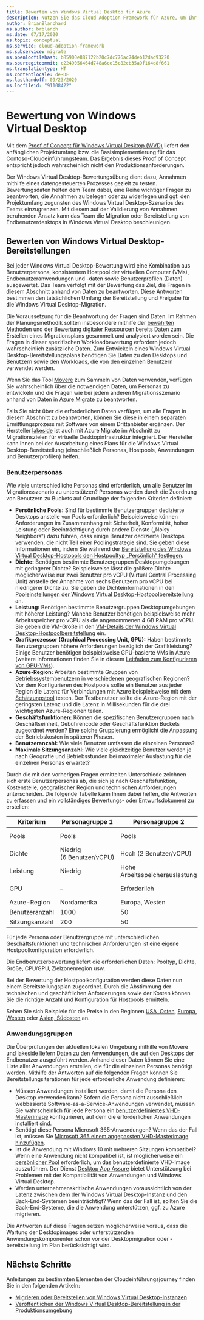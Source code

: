```yaml
---
title: Bewerten von Windows Virtual Desktop für Azure
description: Nutzen Sie das Cloud Adoption Framework für Azure, um Ihr Windows Virtual Desktop-Migrationsszenario anhand bewährter Methoden zu bewerten, die die Migration oder den Bereitstellungsprozess beschleunigen.
author: BrianBlanchard
ms.author: brblanch
ms.date: 07/17/2020
ms.topic: conceptual
ms.service: cloud-adoption-framework
ms.subservice: migrate
ms.openlocfilehash: b85900e887122b20c7dc776ac74deb12dad93220
ms.sourcegitcommit: c2249056464d748a6ce15c82cb35a9f164d8f661
ms.translationtype: HT
ms.contentlocale: de-DE
ms.lasthandoff: 09/23/2020
ms.locfileid: "91108422"
---
```

# <a name="windows-virtual-desktop-assessment"></a>Bewertung von Windows Virtual Desktop

Mit dem [Proof of Concept für Windows Virtual Desktop (WVD)](./proof-of-concept.md) liefert den anfänglichen Projektumfang bzw. die Basisimplementierung für das Contoso-Cloudeinführungsteam. Das Ergebnis dieses Proof of Concept entspricht jedoch wahrscheinlich nicht den Produktionsanforderungen.

Der Windows Virtual Desktop-Bewertungsübung dient dazu, Annahmen mithilfe eines datengesteuerten Prozesses gezielt zu testen. Bewertungsdaten helfen dem Team dabei, eine Reihe wichtiger Fragen zu beantworten, die Annahmen zu belegen oder zu widerlegen und ggf. den Projektumfang zugunsten des Windows Virtual Desktop-Szenarios des Teams einzugrenzen. Mit diesem auf der Validierung von Annahmen beruhenden Ansatz kann das Team die Migration oder Bereitstellung von Endbenutzerdesktops in Windows Virtual Desktop beschleunigen.

## <a name="assess-windows-virtual-desktop-deployments"></a>Bewerten von Windows Virtual Desktop-Bereitstellungen

Bei jeder Windows Virtual Desktop-Bewertung wird eine Kombination aus Benutzerpersona, konsistentem Hostpool der virtuellen Computer (VMs), Endbenutzeranwendungen und -daten sowie Benutzerprofilen (Daten) ausgewertet. Das Team verfolgt mit der Bewertung das Ziel, die Fragen in diesem Abschnitt anhand von Daten zu beantworten. Diese Antworten bestimmen den tatsächlichen Umfang der Bereitstellung und Freigabe für die Windows Virtual Desktop-Migration.

Die Voraussetzung für die Beantwortung der Fragen sind Daten. Im Rahmen der Planungsmethodik sollten insbesondere mithilfe der [bewährten Methoden](../../plan/index.md) und der [Bewertung digitaler Ressourcen](../../digital-estate/index.md) bereits Daten zum Erstellen eines Migrationsplans gesammelt und analysiert worden sein. Die Fragen in dieser spezifischen Workloadbewertung erfordern jedoch wahrscheinlich zusätzliche Daten. Zum Entwickeln eines Windows Virtual Desktop-Bereitstellungsplans benötigen Sie Daten zu den Desktops und Benutzern sowie den Workloads, die von den einzelnen Benutzern verwendet werden.

Wenn Sie das Tool [Movere](/azure/migrate/migrate-services-overview#movere) zum Sammeln von Daten verwenden, verfügen Sie wahrscheinlich über die notwendigen Daten, um Personas zu entwickeln und die Fragen wie bei jedem anderen Migrationsszenario anhand von Daten in [Azure Migrate](/azure/migrate) zu beantworten.

Falls Sie nicht über die erforderlichen Daten verfügen, um alle Fragen in diesem Abschnitt zu beantworten, können Sie diese in einem separaten Ermittlungsprozess mit Software von einem Drittanbieter ergänzen. Der Hersteller [lakeside](/azure/migrate/migrate-services-overview#isv-integration) ist auch mit Azure Migrate im Abschnitt zu Migrationszielen für virtuelle Desktopinfrastruktur integriert. Der Hersteller kann Ihnen bei der Ausarbeitung eines Plans für die Windows Virtual Desktop-Bereitstellung (einschließlich Personas, Hostpools, Anwendungen und Benutzerprofilen) helfen.

### <a name="user-personas"></a>Benutzerpersonas

Wie viele unterschiedliche Personas sind erforderlich, um alle Benutzer im Migrationsszenario zu unterstützen? Personas werden durch die Zuordnung von Benutzern zu Buckets auf Grundlage der folgenden Kriterien definiert:

- **Persönliche Pools:** Sind für bestimmte Benutzergruppen dedizierte Desktops anstelle von Pools erforderlich? Beispielsweise können Anforderungen im Zusammenhang mit Sicherheit, Konformität, hoher Leistung oder Beeinträchtigung durch andere Dienste („Noisy Neighbors“) dazu führen, dass einige Benutzer dedizierte Desktops verwenden, die nicht Teil einer Poolingstrategie sind. Sie geben diese Informationen ein, indem Sie während der [Bereitstellung des Windows Virtual Desktop-Hostpools den Hostpooltyp „Persönlich“ festlegen](/azure/virtual-desktop/create-host-pools-azure-marketplace#begin-the-host-pool-setup-process).
- **Dichte:** Benötigen bestimmte Benutzergruppen Desktopumgebungen mit geringerer Dichte? Beispielsweise lässt die größere Dichte möglicherweise nur zwei Benutzer pro vCPU (Virtual Central Processing Unit) anstelle der Annahme von sechs Benutzern pro vCPU bei niedrigerer Dichte zu. Sie geben die Dichteinformationen in den [Pooleinstellungen der Windows Virtual Desktop-Hostpoolbereitstellung](/azure/virtual-desktop/create-host-pools-azure-marketplace#begin-the-host-pool-setup-process) an.
- **Leistung:** Benötigen bestimmte Benutzergruppen Desktopumgebungen mit höherer Leistung? Manche Benutzer benötigen beispielsweise mehr Arbeitsspeicher pro vCPU als die angenommenen 4&nbsp;GB RAM pro vCPU. Sie geben die VM-Größe in den [VM-Details der Windows Virtual Desktop-Hostpoolbereitstellung](/azure/virtual-desktop/create-host-pools-azure-marketplace#virtual-machine-details) ein.
- **Grafikprozessor (Graphical Processing Unit, GPU):** Haben bestimmte Benutzergruppen höhere Anforderungen bezüglich der Grafikleistung? Einige Benutzer benötigen beispielsweise GPU-basierte VMs in Azure (weitere Informationen finden Sie in diesem [Leitfaden zum Konfigurieren von GPU-VMs](/azure/virtual-desktop/configure-vm-gpu)).
- **Azure-Region:** Arbeiten bestimmte Gruppen von Betriebssystembenutzern in verschiedenen geografischen Regionen? Vor dem Konfigurieren des Hostpools sollte ein Benutzer aus jeder Region die Latenz für Verbindungen mit Azure beispielsweise mit dem [Schätzungstool](https://azure.microsoft.com/services/virtual-desktop/assessment/#estimation-tool) testen. Der Testbenutzer sollte die Azure-Region mit der geringsten Latenz und die Latenz in Millisekunden für die drei wichtigsten Azure-Regionen teilen.
- **Geschäftsfunktionen:** Können die spezifischen Benutzergruppen nach Geschäftseinheit, Gebührencode oder Geschäftsfunktion Buckets zugeordnet werden? Eine solche Gruppierung ermöglicht die Anpassung der Betriebskosten in späteren Phasen.
- **Benutzeranzahl:** Wie viele Benutzer umfassen die einzelnen Personas?
- **Maximale Sitzungsanzahl:** Wie viele gleichzeitige Benutzer werden je nach Geografie und Betriebsstunden bei maximaler Auslastung für die einzelnen Personas erwartet?

Durch die mit den vorherigen Fragen ermittelten Unterschiede zeichnen sich erste Benutzerpersonas ab, die sich je nach Geschäftsfunktion, Kostenstelle, geografischer Region und technischen Anforderungen unterscheiden. Die folgende Tabelle kann Ihnen dabei helfen, die Antworten zu erfassen und ein vollständiges Bewertungs- oder Entwurfsdokument zu erstellen:

| Kriterium  | Personagruppe&nbsp;1  | Personagruppe&nbsp;2  | Personagruppe&nbsp;3  |
|---------|---------|---------|---------|
| Pools  | Pools | Pools | Dediziert (Sicherheitsaspekte) |
| Dichte | Niedrig (6&nbsp;Benutzer/vCPU) | Hoch (2&nbsp;Benutzer/vCPU) | Dediziert (1&nbsp;Benutzer/vCPU) |
| Leistung | Niedrig | Hohe Arbeitsspeicherauslastung | Niedrig |
| GPU | – | Erforderlich | NICHT ZUTREFFEND |
| Azure-Region | Nordamerika | Europa, Westen | Nordamerika |
| Benutzeranzahl | 1000 | 50 | 20 |
| Sitzungsanzahl | 200 | 50 | 10 |

Für jede Persona oder Benutzergruppe mit unterschiedlichen Geschäftsfunktionen und technischen Anforderungen ist eine eigene Hostpoolkonfiguration erforderlich.

Die Endbenutzerbewertung liefert die erforderlichen Daten: Pooltyp, Dichte, Größe, CPU/GPU, Zielzonenregion usw.

Bei der Bewertung der Hostpoolkonfiguration werden diese Daten nun einem Bereitstellungsplan zugeordnet. Durch die Abstimmung der technischen und geschäftlichen Anforderungen sowie der Kosten können Sie die richtige Anzahl und Konfiguration für Hostpools ermitteln.

Sehen Sie sich Beispiele für die Preise in den Regionen [USA, Osten](https://azure.com/e/448606254c9a44f88798892bb8e0ef3c), [Europa, Westen](https://azure.com/e/61a376d5f5a641e8ac31d1884ade9e55) oder [Asien, Südosten](https://azure.com/e/7cf555068922461587d0aa99a476f926) an.

### <a name="application-groups"></a>Anwendungsgruppen

Die Überprüfungen der aktuellen lokalen Umgebung mithilfe von Movere und lakeside liefern Daten zu den Anwendungen, die auf den Desktops der Endbenutzer ausgeführt werden. Anhand dieser Daten können Sie eine Liste aller Anwendungen erstellen, die für die einzelnen Personas benötigt werden. Mithilfe der Antworten auf die folgenden Fragen können Sie Bereitstellungsiterationen für jede erforderliche Anwendung definieren:

- Müssen Anwendungen installiert werden, damit die Persona den Desktop verwenden kann? Sofern die Persona nicht ausschließlich webbasierte Software-as-a-Service-Anwendungen verwendet, müssen Sie wahrscheinlich für jede Persona ein [benutzerdefiniertes VHD-Masterimage](/azure/virtual-desktop/set-up-customize-master-image) konfigurieren, auf dem die erforderlichen Anwendungen installiert sind.
- Benötigt diese Persona Microsoft 365-Anwendungen? Wenn das der Fall ist, müssen Sie [Microsoft 365 einem angepassten VHD-Masterimage hinzufügen](/azure/virtual-desktop/install-office-on-wvd-master-image).
- Ist die Anwendung mit Windows&nbsp;10 mit mehreren Sitzungen kompatibel? Wenn eine Anwendung nicht kompatibel ist, ist möglicherweise ein [persönlicher Pool](/azure/virtual-desktop/configure-host-pool-personal-desktop-assignment-type) erforderlich, um das benutzerdefinierte VHD-Image auszuführen. Der Dienst [Desktop App Assure](/fasttrack/win-10-app-assure-assistance-offered) bietet Unterstützung bei Problemen mit der Kompatibilität von Anwendungen und Windows Virtual Desktop.
- Werden unternehmenskritische Anwendungen voraussichtlich von der Latenz zwischen dem der Windows Virtual Desktop-Instanz und den Back-End-Systemen beeinträchtigt? Wenn das der Fall ist, sollten Sie die Back-End-Systeme, die die Anwendung unterstützen, ggf. zu Azure migrieren.

Die Antworten auf diese Fragen setzen möglicherweise voraus, dass die Wartung der Desktopimages oder unterstützenden Anwendungskomponenten schon vor der Desktopmigration oder -bereitstellung im Plan berücksichtigt wird.

## <a name="next-steps"></a>Nächste Schritte

Anleitungen zu bestimmten Elementen der Cloudeinführungsjourney finden Sie in den folgenden Artikeln:

- [Migrieren oder Bereitstellen von Windows Virtual Desktop-Instanzen](./migrate-deploy.md)
- [Veröffentlichen der Windows Virtual Desktop-Bereitstellung in der Produktionsumgebung](./migrate-release.md)
